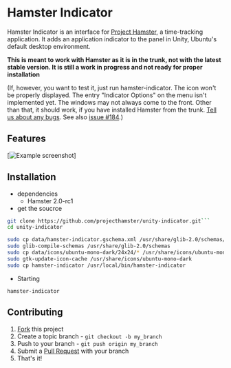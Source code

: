 # Hamster Indicator

Hamster Indicator is an interface for [Project Hamster](http://projecthamster.wordpress.com/), a time-tracking application. It adds an application indicator to the panel in Unity, Ubuntu's default desktop environment.

**This is meant to work with Hamster as it is in the trunk, not with the latest stable version. It is still a work in progress and not ready for proper installation**

(If, however, you want to test it, just run hamster-indicator. The icon won't be properly displayed. The entry "Indicator Options" on the menu isn't implemented yet. The windows may not always come to the front. Other than that, it should work, if you have installed Hamster from the trunk. [Tell us about any bugs](https://github.com/projecthamster/unity-indicator/issues). See also [issue #184](https://github.com/projecthamster/hamster/issues/184).)

## Features

[![Example screenshot](https://cloud.githubusercontent.com/assets/904912/5063658/79376efc-6def-11e4-9b72-6540db6780a3.png)]

## Installation


- dependencies
  - Hamster 2.0-rc1
- get the soucrce
```sh
git clone https://github.com/projecthamster/unity-indicator.git```
cd unity-indicator
```

```sh
sudo cp data/hamster-indicator.gschema.xml /usr/share/glib-2.0/schemas/
sudo glib-compile-schemas /usr/share/glib-2.0/schemas
sudo cp data/icons/ubuntu-mono-dark/24x24/* /usr/share/icons/ubuntu-mono-dark/apps/24/
sudo gtk-update-icon-cache /usr/share/icons/ubuntu-mono-dark
sudo cp hamster-indicator /usr/local/bin/hamster-indicator
```

- Starting

`hamster-indicator`


## Contributing

1. [Fork](https://github.com/projecthamster/unity-indicator/fork) this project
2. Create a topic branch - `git checkout -b my_branch`
3. Push to your branch - `git push origin my_branch`
4. Submit a [Pull Request](https://github.com/projecthamster/unity-indicator/pulls) with your branch
5. That's it!
